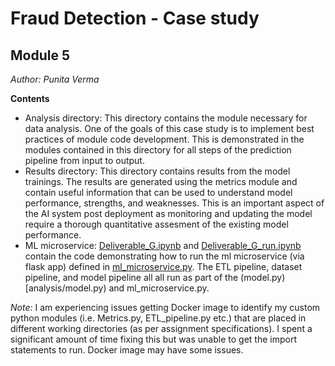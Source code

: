 # Fraud Detection - Case study
## Module 5

*Author: Punita Verma*

**Contents**
* Analysis directory: This directory contains the module necessary for data analysis. One of the goals of this case study is to implement best practices of module code development. This is demonstrated in the modules contained in this directory for all steps of the prediction pipeline from input to output.
* Results directory: This directory contains results from the model trainings. The results are generated using the metrics module and contain useful information that can be used to understand model performance, strengths, and weaknesses. This is an important aspect of the AI system post deployment as monitoring and updating the model require a thorough quantitative assesment of the existing model performance.
* ML microservice: [Deliverable_G.ipynb](analysis/Deliverable_G.ipynb) and [Deliverable_G_run.ipynb](Deliverable_G_run.ipynb) contain the code demonstrating how to run the ml microservice (via flask app) defined in [ml_microservice.py](analysis/ml_microserivce.py). The ETL pipeline, dataset pipeline, and model pipeline all all run as part of the (model.py)[analysis/model.py) and ml_microservice.py.

*Note:* I am experiencing issues getting Docker image to identify my custom python modules (i.e. Metrics.py, ETL_pipeline.py etc.) that are placed in different working directories (as per assignment specifications). I spent a significant amount of time fixing this but was unable to get the import statements to run. Docker image may have some issues. 
